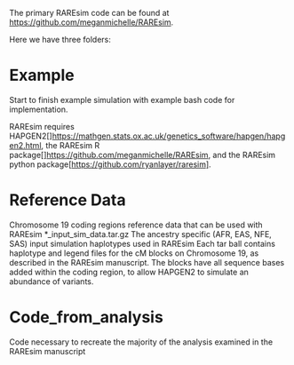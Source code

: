 The primary RAREsim code can be found at https://github.com/meganmichelle/RAREsim.

Here we have three folders:

# Example 
 Start to finish example simulation with example bash code for implementation.
 
 RAREsim requires HAPGEN2[]https://mathgen.stats.ox.ac.uk/genetics_software/hapgen/hapgen2.html, the RAREsim R package[]https://github.com/meganmichelle/RAREsim, and the RAREsim python package[https://github.com/ryanlayer/raresim].

# Reference Data 
Chromosome 19 coding regions reference data that can be used with RAREsim
 *_input_sim_data.tar.gz
   The ancestry specific (AFR, EAS, NFE, SAS) input simulation haplotypes used in RAREsim
   Each tar ball contains haplotype and legend files for the cM blocks on Chromosome 19, as described in the  RAREsim manuscript.
   The blocks have all sequence bases added within the coding region, to allow HAPGEN2 to simulate an abundance of variants.

# Code_from_analysis
  Code necessary to recreate the majority of the analysis examined in the RAREsim manuscript
